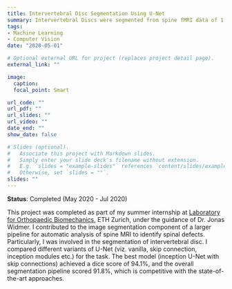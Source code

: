 ```yaml
---
title: Intervertebral Disc Segmentation Using U-Net
summary: Intervertebral Discs were segmented from spine fMRI data of 1,000 individuals using U-Net. With an F1 score of 94.1%, I achieved results comparable with the state-of-the-art literature.
tags:
- Machine Learning
- Computer Vision
date: "2020-05-01"

# Optional external URL for project (replaces project detail page).
external_link: ""

image:
  caption: 
  focal_point: Smart

url_code: ""
url_pdf: ""
url_slides: ""
url_video: ""
date_end: ""
show_date: false

# Slides (optional).
#   Associate this project with Markdown slides.
#   Simply enter your slide deck's filename without extension.
#   E.g. `slides = "example-slides"` references `content/slides/example-slides.md`.
#   Otherwise, set `slides = ""`.
slides: ""
---
```


**Status**: Completed (May 2020 - Jul 2020)


This project was completed as part of my summer internship at [Laboratory for Orthopaedic Biomechanics](https://orthobiomech.ethz.ch/), ETH Zurich, under the guidance of Dr. Jonas Widmer. I contributed to the image segmentation component of a larger pipeline for automatic analysis of spine MRI to identify spinal defects. Particularly, I was involved in the segmentation of intervertebral disc. I compared different variants of U-Net (viz. vanilla, skip connection, inception modules etc.) for the task. The best model (inception U-Net with skip connections) achieved a dice score of 94.1%, and the overall segmentation pipeline scored 91.8%, which is competitive with the state-of-the-art approaches.
